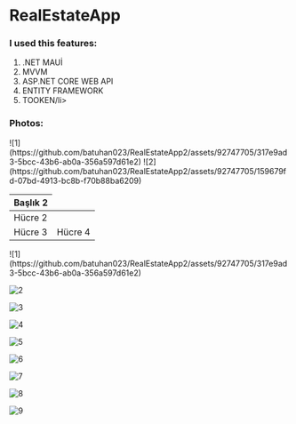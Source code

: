 # RealEstateApp

### I used this features:

<ol>
    <li>.NET MAUİ</li>
    <li>MVVM</li>
    <li>ASP.NET CORE WEB API</li>
    <li>ENTITY FRAMEWORK</li>
    <li>TOOKEN/li>
</ol>

### Photos:

<table>
	<thead>
		<tr>
			![1](https://github.com/batuhan023/RealEstateApp2/assets/92747705/317e9ad3-5bcc-43b6-ab0a-356a597d61e2)
			<th>Başlık 2</th>
		</tr>
	</thead>
	<tbody>
		<tr>
			![2](https://github.com/batuhan023/RealEstateApp2/assets/92747705/159679fd-07bd-4913-bc8b-f70b88ba6209)
			<td>Hücre 2</td>
		</tr>
		<tr>
			<td>Hücre 3</td>
			<td>Hücre 4</td>
		</tr>
	</tbody>
</table>
![1](https://github.com/batuhan023/RealEstateApp2/assets/92747705/317e9ad3-5bcc-43b6-ab0a-356a597d61e2)




![2](https://github.com/batuhan023/RealEstateApp2/assets/92747705/159679fd-07bd-4913-bc8b-f70b88ba6209)




![3](https://github.com/batuhan023/RealEstateApp2/assets/92747705/b5656e7d-8c87-4d93-ad51-c38f1ea85ae5)




![4](https://github.com/batuhan023/RealEstateApp2/assets/92747705/1a4b9ee8-c8ec-4188-9fd1-bcf0eb0f0026)




![5](https://github.com/batuhan023/RealEstateApp2/assets/92747705/b1f4a500-b2b0-42f1-96db-1572902f5975)




![6](https://github.com/batuhan023/RealEstateApp2/assets/92747705/9b99eb50-7e41-491b-8a41-890a037b023e)




![7](https://github.com/batuhan023/RealEstateApp2/assets/92747705/a2a9d73b-54bc-40dd-ad7f-42c296f6a020)




![8](https://github.com/batuhan023/RealEstateApp2/assets/92747705/bc748b5d-982c-4b9e-a113-e9e94bdf3e09)




![9](https://github.com/batuhan023/RealEstateApp2/assets/92747705/515948c8-d560-41d1-a180-6126af716b02)
